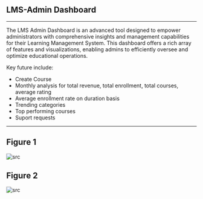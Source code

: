 ## LMS-Admin Dashboard
---
The LMS Admin Dashboard is an advanced tool designed to empower administrators with comprehensive insights and management capabilities for their Learning Management System. This dashboard offers a rich array of features and visualizations, enabling admins to efficiently oversee and optimize educational operations.

Key future include:

- Create Course
- Monthly analysis for total revenue, total enrollment, total courses, average rating
- Average enrollment rate on duration basis
- Trending categories
- Top performing courses
- Suport requests 
---

## Figure 1
 
 ![src](/assets/dashkit/lms-admin-dashboard-1.jpeg)

## Figure 2
 
 ![src](/assets/dashkit/lms-admin-dashboard-2.jpeg)